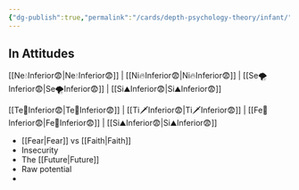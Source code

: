 ```yaml
---
{"dg-publish":true,"permalink":"/cards/depth-psychology-theory/infant/","created":"2022-12-31T18:08:42.192+01:00","updated":"2023-04-25T15:22:28.491+02:00"}
---
```



## In Attitudes 

[[Ne💧Inferior😨\|Ne💧Inferior😨]] | [[Ni🔥Inferior😨\|Ni🔥Inferior😨]] | [[Se🌪️Inferior😨\|Se🌪️Inferior😨]] | [[Si⛰️Inferior😨\|Si⛰️Inferior😨]]

[[Te🏹Inferior😨\|Te🏹Inferior😨]] | [[Ti🗡️Inferior😨\|Ti🗡️Inferior😨]] | [[Fe💉Inferior😨\|Fe💉Inferior😨]] | [[Si⛰️Inferior😨\|Si⛰️Inferior😨]]


- [[Fear\|Fear]] vs [[Faith\|Faith]] 
- Insecurity
- The [[Future\|Future]] 
- Raw potential
- 